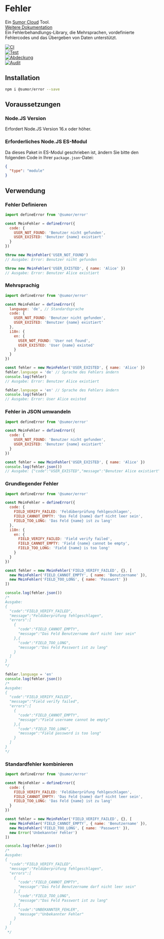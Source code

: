 # Fehler

Ein [Sumor Cloud](https://sumor.cloud) Tool.  
[Weitere Dokumentation](https://sumor.cloud)  
Ein Fehlerbehandlungs-Library, die Mehrsprachen, vordefinierte Fehlercodes und das Übergeben von Daten unterstützt.

[![CI](https://github.com/sumor-cloud/error/actions/workflows/ci.yml/badge.svg)](https://github.com/sumor-cloud/error/actions/workflows/ci.yml)  
[![Test](https://github.com/sumor-cloud/error/actions/workflows/ut.yml/badge.svg)](https://github.com/sumor-cloud/error/actions/workflows/ut.yml)  
[![Abdeckung](https://github.com/sumor-cloud/error/actions/workflows/coverage.yml/badge.svg)](https://github.com/sumor-cloud/error/actions/workflows/coverage.yml)  
[![Audit](https://github.com/sumor-cloud/error/actions/workflows/audit.yml/badge.svg)](https://github.com/sumor-cloud/error/actions/workflows/audit.yml)

## Installation

```bash
npm i @sumor/error --save
```

## Voraussetzungen

### Node.JS Version

Erfordert Node.JS Version 16.x oder höher.

### Erforderliches Node.JS ES-Modul

Da dieses Paket in ES-Modul geschrieben ist, ändern Sie bitte den folgenden Code in Ihrer `package.json`-Datei:

```json
{
  "type": "module"
}
```

## Verwendung

### Fehler Definieren

```js
import defineError from '@sumor/error'

const MeinFehler = defineError({
  code: {
    USER_NOT_FOUND: 'Benutzer nicht gefunden',
    USER_EXISTED: 'Benutzer {name} existiert'
  }
})

throw new MeinFehler('USER_NOT_FOUND')
// Ausgabe: Error: Benutzer nicht gefunden

throw new MeinFehler('USER_EXISTED', { name: 'Alice' })
// Ausgabe: Error: Benutzer Alice existiert
```

### Mehrsprachig

```js
import defineError from '@sumor/error'

const MeinFehler = defineError({
  language: 'de', // Standardsprache
  code: {
    USER_NOT_FOUND: 'Benutzer nicht gefunden',
    USER_EXISTED: 'Benutzer {name} existiert'
  },
  i18n: {
    en: {
      USER_NOT_FOUND: 'User not found',
      USER_EXISTED: 'User {name} existed'
    }
  }
})

const fehler = new MeinFehler('USER_EXISTED', { name: 'Alice' })
fehler.language = 'de' // Sprache des Fehlers ändern
console.log(fehler)
// Ausgabe: Error: Benutzer Alice existiert

fehler.language = 'en' // Sprache des Fehlers ändern
console.log(fehler)
// Ausgabe: Error: User Alice existed
```

### Fehler in JSON umwandeln

```js
import defineError from '@sumor/error'

const MeinFehler = defineError({
  code: {
    USER_NOT_FOUND: 'Benutzer nicht gefunden',
    USER_EXISTED: 'Benutzer {name} existiert'
  }
})

const fehler = new MeinFehler('USER_EXISTED', { name: 'Alice' })
console.log(fehler.json())
// Ausgabe: {"code":"USER_EXISTED","message":"Benutzer Alice existiert"}
```

### Grundlegender Fehler

```js
import defineError from '@sumor/error'

const MeinFehler = defineError({
  code: {
    FIELD_VERIFY_FAILED: 'Feldüberprüfung fehlgeschlagen',
    FIELD_CANNOT_EMPTY: 'Das Feld {name} darf nicht leer sein',
    FIELD_TOO_LONG: 'Das Feld {name} ist zu lang'
  },
  i18n: {
    en: {
      FIELD_VERIFY_FAILED: 'Field verify failed',
      FIELD_CANNOT_EMPTY: 'Field {name} cannot be empty',
      FIELD_TOO_LONG: 'Field {name} is too long'
    }
  }
})

const fehler = new MeinFehler('FIELD_VERIFY_FAILED', {}, [
  new MeinFehler('FIELD_CANNOT_EMPTY', { name: 'Benutzername' }),
  new MeinFehler('FIELD_TOO_LONG', { name: 'Passwort' })
])

console.log(fehler.json())
/* 
Ausgabe: 
{
  "code":"FIELD_VERIFY_FAILED",
  "message":"Feldüberprüfung fehlgeschlagen",
  "errors":[
    {
      "code":"FIELD_CANNOT_EMPTY",
      "message":"Das Feld Benutzername darf nicht leer sein"
    },{
      "code":"FIELD_TOO_LONG",
      "message":"Das Feld Passwort ist zu lang"
    }
  ]
}
*/

fehler.language = 'en'
console.log(fehler.json())
/*
Ausgabe:
{
  "code":"FIELD_VERIFY_FAILED",
  "message":"Field verify failed",
  "errors":[
    {
      "code":"FIELD_CANNOT_EMPTY",
      "message":"Field username cannot be empty"
    },{
      "code":"FIELD_TOO_LONG",
      "message":"Field password is too long"
    }
  ]
}
*/
```

### Standardfehler kombinieren

```js
import defineError from '@sumor/error'

const MeinFehler = defineError({
  code: {
    FIELD_VERIFY_FAILED: 'Feldüberprüfung fehlgeschlagen',
    FIELD_CANNOT_EMPTY: 'Das Feld {name} darf nicht leer sein',
    FIELD_TOO_LONG: 'Das Feld {name} ist zu lang'
  }
})

const fehler = new MeinFehler('FIELD_VERIFY_FAILED', {}, [
  new MeinFehler('FIELD_CANNOT_EMPTY', { name: 'Benutzername' }),
  new MeinFehler('FIELD_TOO_LONG', { name: 'Passwort' }),
  new Error('Unbekannter Fehler')
])

console.log(fehler.json())
/*
Ausgabe:
{
  "code":"FIELD_VERIFY_FAILED",
  "message":"Feldüberprüfung fehlgeschlagen",
  "errors":[
    {
      "code":"FIELD_CANNOT_EMPTY",
      "message":"Das Feld Benutzername darf nicht leer sein"
    },{
      "code":"FIELD_TOO_LONG",
      "message":"Das Feld Passwort ist zu lang"
    },{
      "code":"UNBEKANNTER_FEHLER",
      "message":"Unbekannter Fehler"
    }
  ]
}
 */
```
